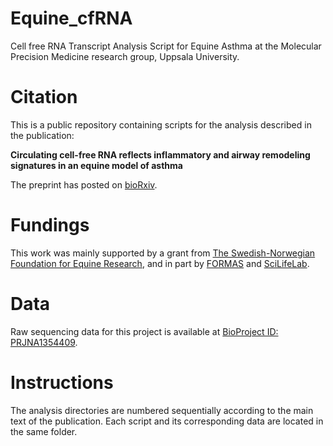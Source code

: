 # Equine_cfRNA
Cell free RNA Transcript Analysis Script for Equine Asthma at the Molecular Precision Medicine research group, Uppsala University.

# Citation
This is a public repository containing scripts for the analysis described in the publication:

**Circulating cell-free RNA reflects inflammatory and airway remodeling signatures in an equine model of asthma**

The preprint has posted on [bioRxiv](https://www.biorxiv.org/content/10.1101/2025.10.25.684590v1).

# Fundings
This work was mainly supported by a grant from [The Swedish-Norwegian Foundation for Equine Research](https://hastforskning.se/in-english/#:~:text=The%20Swedish%2DNorwegian%20Foundation%20for,Read%20more), and in part by [FORMAS](https://formas.se) and [SciLifeLab](https://www.scilifelab.se).

# Data
Raw sequencing data for this project is available at [BioProject ID: PRJNA1354409](https://dataview.ncbi.nlm.nih.gov/object/PRJNA1354409). 

# Instructions
The analysis directories are numbered sequentially according to the main text of the publication. Each script and its corresponding data are located in the same folder.
